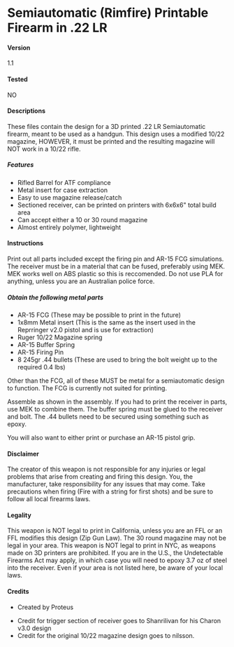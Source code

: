 # Semiautomatic (Rimfire) Printable Firearm in .22 LR

#### Version

1.1

#### Tested

NO

#### Descriptions  

These files contain the design for a 3D printed .22 LR Semiautomatic firearm, meant to be used as a handgun. This design uses a modified 10/22
magazine, HOWEVER, it must be printed and the resulting magazine will NOT work in a 10/22 rifle.

##### Features
* Rifled Barrel for ATF compliance
* Metal insert for case extraction
* Easy to use magazine release/catch
* Sectioned receiver, can be printed on printers with 6x6x6" total build area
* Can accept either a 10 or 30 round magazine
* Almost entirely polymer, lightweight

#### Instructions

Print out all parts included except the firing pin and AR-15 FCG simulations. The receiver must be in a material that can be
fused, preferably using MEK. MEK works well on ABS plastic so this is reccomended. Do not use PLA for anything, unless you are an
Australian police force.

##### Obtain the following metal parts
* AR-15 FCG (These may be possible to print in the future)
* 1x8mm Metal insert (This is the same as the insert used in the Reprringer v2.0 pistol and is use for extraction)
* Ruger 10/22 Magazine spring
* AR-15 Buffer Spring
* AR-15 Firing Pin
* 8 245gr .44 bullets (These are used to bring the bolt weight up to the required 0.4 lbs)

Other than the FCG, all of these MUST be metal for a semiautomatic design to function. The FCG is currently not suited for printing.

Assemble as shown in the assembly. If you had to print the receiver in parts, use MEK to combine them. The buffer spring must be glued to
the receiver and bolt. The .44 bullets need to be secured using something such as epoxy.

You will also want to either print or purchase an AR-15 pistol grip.

#### Disclaimer

The creator of this weapon is not responsible for any injuries or legal problems that arise from creating and firing this design.
You, the manufacturer, take responsibility for any issues that may come. Take precautions when firing (Fire with a string for first
shots) and be sure to follow all local firearms laws. 

#### Legality

This weapon is NOT legal to print in California, unless you are an FFL or an FFL modifies this design (Zip Gun Law). The 30 round magazine
may not be legal in your area. This weapon is NOT legal to print in NYC, as weapons made on 3D printers are prohibited. If you
are in the U.S., the Undetectable Firearms Act may apply, in which case you will need to epoxy 3.7 oz of steel into the receiver.
Even if your area is not listed here, be aware of your local laws.

#### Credits

* Created by Proteus
- Credit for trigger section of receiver goes to Shanrilivan for his Charon v3.0 design
- Credit for the original 10/22 magazine design goes to nilsson.

